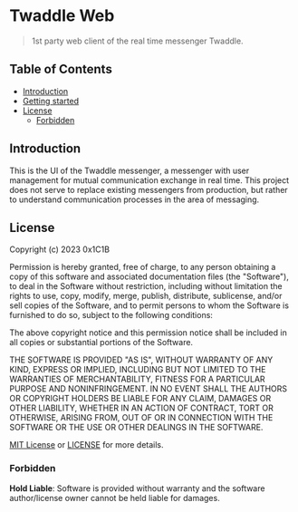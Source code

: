 # Twaddle Web

> 1st party web client of the real time messenger Twaddle.

## Table of Contents

- [Introduction](#introduction)
- [Getting started](#getting-started)
- [License](#license)
  - [Forbidden](#forbidden)

## Introduction

This is the UI of the Twaddle messenger, a messenger with user management
for mutual communication exchange in real time. This project does not serve
to replace existing messengers from production, but rather to understand
communication processes in the area of messaging.

## License

Copyright (c) 2023 0x1C1B

Permission is hereby granted, free of charge, to any person obtaining a copy
of this software and associated documentation files (the "Software"), to deal
in the Software without restriction, including without limitation the rights
to use, copy, modify, merge, publish, distribute, sublicense, and/or sell
copies of the Software, and to permit persons to whom the Software is
furnished to do so, subject to the following conditions:

The above copyright notice and this permission notice shall be included in all
copies or substantial portions of the Software.

THE SOFTWARE IS PROVIDED "AS IS", WITHOUT WARRANTY OF ANY KIND, EXPRESS OR
IMPLIED, INCLUDING BUT NOT LIMITED TO THE WARRANTIES OF MERCHANTABILITY,
FITNESS FOR A PARTICULAR PURPOSE AND NONINFRINGEMENT. IN NO EVENT SHALL THE
AUTHORS OR COPYRIGHT HOLDERS BE LIABLE FOR ANY CLAIM, DAMAGES OR OTHER
LIABILITY, WHETHER IN AN ACTION OF CONTRACT, TORT OR OTHERWISE, ARISING FROM,
OUT OF OR IN CONNECTION WITH THE SOFTWARE OR THE USE OR OTHER DEALINGS IN THE
SOFTWARE.

[MIT License](https://opensource.org/licenses/MIT) or [LICENSE](LICENSE) for
more details.

### Forbidden

**Hold Liable**: Software is provided without warranty and the software
author/license owner cannot be held liable for damages.
